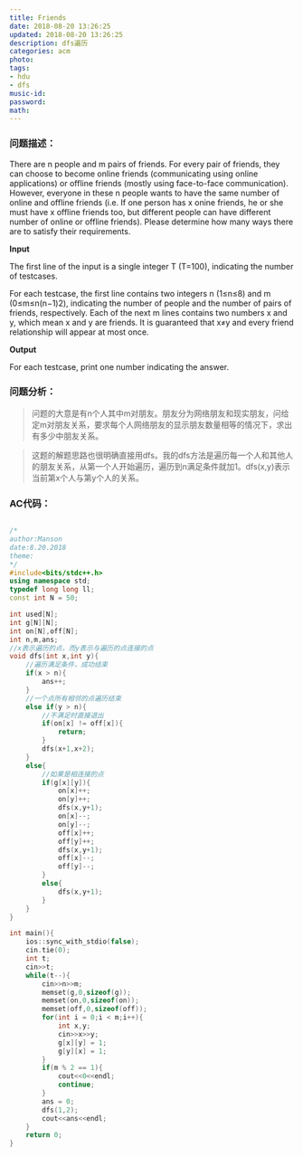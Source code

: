 ```yaml
---
title: Friends
date: 2018-08-20 13:26:25
updated: 2018-08-20 13:26:25
description: dfs遍历
categories: acm
photo: 
tags: 
- hdu
- dfs
music-id:
password:
math:
---
```


### 问题描述：

There are n people and m pairs of friends. For every pair of friends, they can choose to become online friends (communicating using online applications) or offline friends (mostly using face-to-face communication). However, everyone in these n people wants to have the same number of online and offline friends (i.e. If one person has x onine friends, he or she must have x offline friends too, but different people can have different number of online or offline friends). Please determine how many ways there are to satisfy their requirements. 
 
**Input**

The first line of the input is a single integer T (T=100), indicating the number of testcases. 

For each testcase, the first line contains two integers n (1≤n≤8) and m (0≤m≤n(n−1)2), indicating the number of people and the number of pairs of friends, respectively. Each of the next m lines contains two numbers x and y, which mean x and y are friends. It is guaranteed that x≠y and every friend relationship will appear at most once. 
 
**Output**

For each testcase, print one number indicating the answer.

### 问题分析：

> 问题的大意是有n个人其中m对朋友。朋友分为网络朋友和现实朋友，问给定m对朋友关系，要求每个人网络朋友的显示朋友数量相等的情况下，求出有多少中朋友关系。

> 这题的解题思路也很明确直接用dfs。我的dfs方法是遍历每一个人和其他人的朋友关系，从第一个人开始遍历，遍历到n满足条件就加1。dfs(x,y)表示当前第x个人与第y个人的关系。

### AC代码：

```c++

/*
author:Manson
date:8.20.2018
theme:
*/
#include<bits/stdc++.h>
using namespace std;
typedef long long ll;
const int N = 50;

int used[N];
int g[N][N];
int on[N],off[N];
int n,m,ans;
//x表示遍历的点，而y表示与遍历的点连接的点 
void dfs(int x,int y){
	//遍历满足条件，成功结束 
	if(x > n){
		ans++;
	}
	//一个点所有相邻的点遍历结束 
	else if(y > n){
		//不满足时直接退出 
		if(on[x] != off[x]){
			return;
		}
		dfs(x+1,x+2);
	}
	else{
		//如果是相连接的点 
		if(g[x][y]){
			on[x]++;
			on[y]++;
			dfs(x,y+1);
			on[x]--;
			on[y]--;
			off[x]++;
			off[y]++;
			dfs(x,y+1);
			off[x]--;
			off[y]--;
		}
		else{
			dfs(x,y+1);
		}
	}
}

int main(){
	ios::sync_with_stdio(false);
	cin.tie(0);
	int t;
	cin>>t;
	while(t--){
		cin>>n>>m;
		memset(g,0,sizeof(g));
		memset(on,0,sizeof(on));
		memset(off,0,sizeof(off));
		for(int i = 0;i < m;i++){
			int x,y;
			cin>>x>>y;
			g[x][y] = 1;
			g[y][x] = 1;
		}
		if(m % 2 == 1){
			cout<<0<<endl;
			continue;
		}
		ans = 0;
		dfs(1,2);
		cout<<ans<<endl;
	}
	return 0;
}

```
